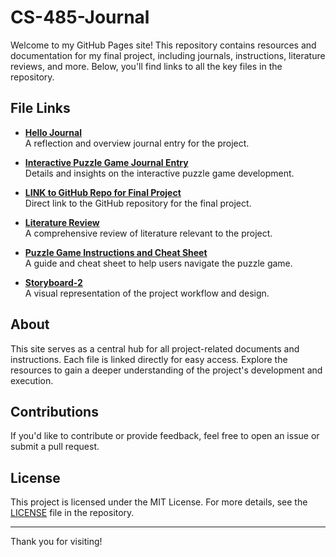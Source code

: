 # CS-485-Journal

Welcome to my GitHub Pages site! This repository contains resources and documentation for my final project, including journals, instructions, literature reviews, and more. Below, you'll find links to all the key files in the repository.

## File Links

- **[Hello Journal](Hello%20Journal.pdf)**  
  A reflection and overview journal entry for the project.

- **[Interactive Puzzle Game Journal Entry](Interactive%20Puzzle%20Game%20Journal%20Entry.pdf)**  
  Details and insights on the interactive puzzle game development.

- **[LINK to GitHub Repo for Final Project](LINK%20to%20github%20repo%20for%20final%20project_.pdf)**  
  Direct link to the GitHub repository for the final project.

- **[Literature Review](Literature%20Review.pdf)**  
  A comprehensive review of literature relevant to the project.

- **[Puzzle Game Instructions and Cheat Sheet](Puzzle%20Game%20Instructions%20and%20Cheat%20Sheet.pdf)**  
  A guide and cheat sheet to help users navigate the puzzle game.

- **[Storyboard-2](Storyboard-2.pdf)**  
  A visual representation of the project workflow and design.

## About

This site serves as a central hub for all project-related documents and instructions. Each file is linked directly for easy access. Explore the resources to gain a deeper understanding of the project's development and execution.

## Contributions

If you'd like to contribute or provide feedback, feel free to open an issue or submit a pull request.

## License

This project is licensed under the MIT License. For more details, see the [LICENSE](LICENSE) file in the repository.

---

Thank you for visiting!

